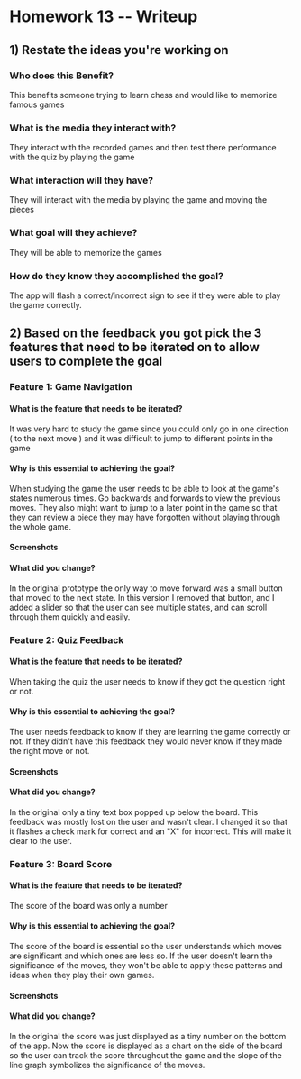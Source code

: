 # Homework 13 -- Writeup

## 1) Restate the ideas you're working on
### Who does this Benefit?
This benefits someone trying to learn chess and would like to memorize famous games

### What is the media they interact with?
They interact with the recorded games and then test there performance with the quiz by playing the game

### What interaction will they have?
They will interact with the media by playing the game and moving the pieces

### What goal will they achieve?
They will be able to memorize the games

### How do they know they accomplished the goal?
The app will flash a correct/incorrect sign to see if they were able to play the game correctly.

## 2) Based on the feedback you got pick the 3 features that need to be iterated on to allow users to complete the goal

### Feature 1: Game Navigation
#### What is the feature that needs to be iterated?
It was very hard to study the game since you could only go in one direction ( to the next move ) and it was difficult to jump to different points in the game

#### Why is this essential to achieving the goal?
When studying the game the user needs to be able to look at the game's states numerous times. Go backwards and forwards to view the previous moves. They also
might want to jump to a later point in the game so that they can review a piece they may have forgotten without playing through the whole game.

#### Screenshots

#### What did you change?
In the original prototype the only way to move forward was a small button that moved to the next state. In this version I removed that button,
and I added a slider so that the user can see multiple states, and can scroll through them quickly and easily.


### Feature 2: Quiz Feedback
#### What is the feature that needs to be iterated?
When taking the quiz the user needs to know if they got the question right or not.

#### Why is this essential to achieving the goal?
The user needs feedback to know if they are learning the game correctly or not. If they didn't have this feedback they would never know if they made the right move or not.

#### Screenshots

#### What did you change?
In the original only a tiny text box popped up below the board. This feedback was mostly lost on the user and wasn't clear.
I changed it so that it flashes a check mark for correct and an "X" for incorrect. This will make it clear to the user.


### Feature 3: Board Score
#### What is the feature that needs to be iterated?
The score of the board was only a number

#### Why is this essential to achieving the goal?
The score of the board is essential so the user understands which moves are significant and which ones are less so. If the user doesn't learn the significance of the moves,
they won't be able to apply these patterns and ideas when they play their own games.
#### Screenshots

#### What did you change?
In the original the score was just displayed as a tiny number on the bottom of the app. Now the score is displayed as a chart on the side of the board so the user can track the score throughout the game and the slope of the line graph symbolizes the significance of the moves.
